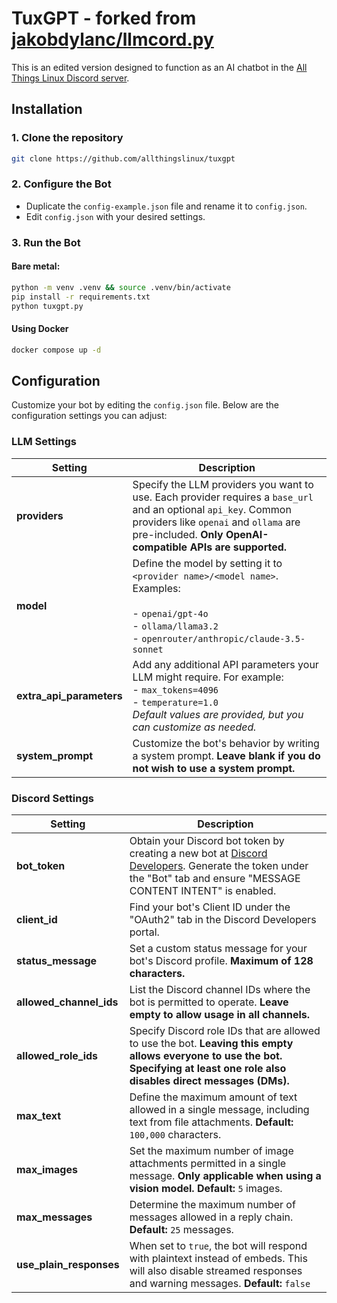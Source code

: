 # TuxGPT - forked from [jakobdylanc/llmcord.py](https://github.com/jakobdylanc/llmcord.py)

This is an edited version designed to function as an AI chatbot in the [All Things Linux Discord server](https://discord.gg/linux).

## Installation
### 1. Clone the repository
```bash
git clone https://github.com/allthingslinux/tuxgpt
```

### 2. Configure the Bot
   - Duplicate the `config-example.json` file and rename it to `config.json`.
   - Edit `config.json` with your desired settings.

### 3. Run the Bot
#### Bare metal:
```bash
python -m venv .venv && source .venv/bin/activate
pip install -r requirements.txt
python tuxgpt.py
```
#### Using Docker
```bash
docker compose up -d
```

## Configuration

Customize your bot by editing the `config.json` file. Below are the configuration settings you can adjust:

### LLM Settings

| **Setting**              | **Description**                                                                                                                                                                                                        |
| ------------------------ | ---------------------------------------------------------------------------------------------------------------------------------------------------------------------------------------------------------------------- |
| **providers**            | Specify the LLM providers you want to use. Each provider requires a `base_url` and an optional `api_key`. Common providers like `openai` and `ollama` are pre-included. **Only OpenAI-compatible APIs are supported.** |
| **model**                | Define the model by setting it to `<provider name>/<model name>`. Examples:<br /><br />- `openai/gpt-4o`<br />- `ollama/llama3.2`<br />- `openrouter/anthropic/claude-3.5-sonnet`                                      |
| **extra_api_parameters** | Add any additional API parameters your LLM might require. For example:<br />- `max_tokens=4096`<br />- `temperature=1.0`<br />*Default values are provided, but you can customize as needed.*                          |
| **system_prompt**        | Customize the bot's behavior by writing a system prompt. **Leave blank if you do not wish to use a system prompt.**                                                                                                    |

### Discord Settings

| **Setting**             | **Description**                                                                                                                                                                                                  |
| ----------------------- | ---------------------------------------------------------------------------------------------------------------------------------------------------------------------------------------------------------------- |
| **bot_token**           | Obtain your Discord bot token by creating a new bot at [Discord Developers](https://discord.com/developers/applications). Generate the token under the "Bot" tab and ensure "MESSAGE CONTENT INTENT" is enabled. |
| **client_id**           | Find your bot's Client ID under the "OAuth2" tab in the Discord Developers portal.                                                                                                                               |
| **status_message**      | Set a custom status message for your bot's Discord profile. **Maximum of 128 characters.**                                                                                                                       |
| **allowed_channel_ids** | List the Discord channel IDs where the bot is permitted to operate. **Leave empty to allow usage in all channels.**                                                                                              |
| **allowed_role_ids**    | Specify Discord role IDs that are allowed to use the bot. **Leaving this empty allows everyone to use the bot. Specifying at least one role also disables direct messages (DMs).**                               |
| **max_text**            | Define the maximum amount of text allowed in a single message, including text from file attachments. **Default:** `100,000` characters.                                                                          |
| **max_images**          | Set the maximum number of image attachments permitted in a single message. **Only applicable when using a vision model.** **Default:** `5` images.                                                               |
| **max_messages**        | Determine the maximum number of messages allowed in a reply chain. **Default:** `25` messages.                                                                                                                   |
| **use_plain_responses** | When set to `true`, the bot will respond with plaintext instead of embeds. This will also disable streamed responses and warning messages. **Default:** `false`                                                  |

